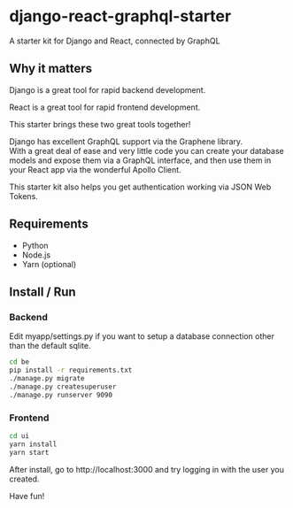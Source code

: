 # django-react-graphql-starter

A starter kit for Django and React, connected by GraphQL

## Why it matters

Django is a great tool for rapid backend development.  

React is a great tool for rapid frontend development.

This starter brings these two great tools together!

Django has excellent GraphQL support via the Graphene library.   
With a great deal of ease and very little code you can create your database 
models and expose them via a GraphQL interface, and then use them in your React app 
via the wonderful Apollo Client.

This starter kit also helps you get authentication working via JSON Web Tokens.

## Requirements

* Python
* Node.js
* Yarn (optional)

## Install / Run

### Backend

Edit myapp/settings.py if you want to setup a database connection other than the default sqlite.

```bash
cd be
pip install -r requirements.txt
./manage.py migrate
./manage.py createsuperuser
./manage.py runserver 9090

```

### Frontend

```bash
cd ui
yarn install
yarn start
```

After install, go to http://localhost:3000 and try logging in with the user you created.


Have fun!
